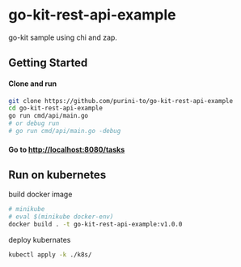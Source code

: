 # go-kit-rest-api-example

go-kit sample using chi and zap.

## Getting Started

#### Clone and run

```bash
git clone https://github.com/purini-to/go-kit-rest-api-example
cd go-kit-rest-api-example
go run cmd/api/main.go
# or debug run
# go run cmd/api/main.go -debug
```

#### Go to [http://localhost:8080/tasks](http://localhost:8080/tasks)


## Run on kubernetes

build docker image
```bash
# minikube
# eval $(minikube docker-env)
docker build . -t go-kit-rest-api-example:v1.0.0
```

deploy kubernates
```bash
kubectl apply -k ./k8s/
```